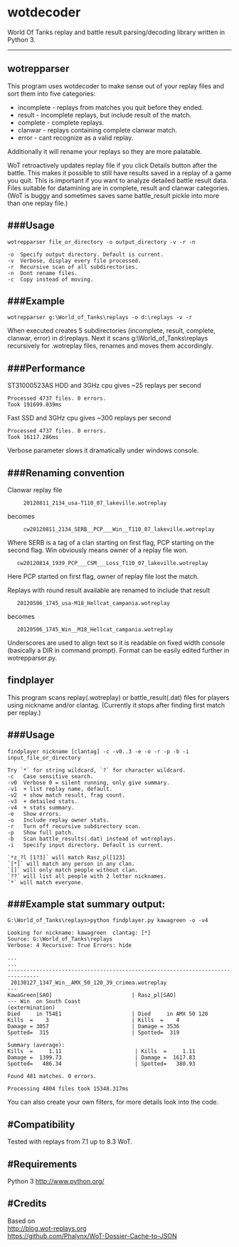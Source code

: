 # wotdecoder

World Of Tanks replay and battle result parsing/decoding library written in Python 3.

--------------
## wotrepparser

This program uses wotdecoder to make sense out of your replay files and sort them into five categories:

  - incomplete  - replays from matches you quit before they ended.
  - result      - incomplete replays, but include result of the match.
  - complete    - complete replays.
  - clanwar     - replays containing complete clanwar match.
  - error       - cant recognize as a valid replay.

Additionally it will rename your replays so they are more palatable.

WoT retroactively updates replay file if you click Details button after the battle. This makes it possible to still
have results saved in a replay of a game you quit. This is important if you want to analyze detailed battle result data.
Files suitable for datamining are in complete, result and clanwar categories.
(WoT is buggy and sometimes saves same battle_result pickle into more than one replay file.)

###Usage
-----
```
wotrepparser file_or_directory -o output_directory -v -r -n

-o  Specify output directory. Default is current.
-v  Verbose, display every file processed.
-r  Recursive scan of all subdirectories.
-n  Dont rename files.
-c  Copy instead of moving.
```

###Example
-------
```
wotrepparser g:\World_of_Tanks\replays -o d:\replays -v -r
```

When executed creates 5 subdirectories (incomplete, result, complete, clanwar, error) in d:\replays. 
Next it scans g:\World_of_Tanks\replays recursively for .wotreplay files, renames and moves them accordingly.

###Performance
-----------
ST31000523AS HDD and 3GHz cpu gives ~25 replays per second
```
Processed 4737 files. 0 errors.
Took 191699.039ms
```

Fast SSD and 3GHz cpu gives ~300 replays per second
```
Processed 4737 files. 0 errors.
Took 16117.286ms
```

Verbose parameter slows it dramatically under windows console.

###Renaming convention
-------------------

Clanwar replay file

         20120811_2134_usa-T110_07_lakeville.wotreplay

becomes

         cw20120811_2134_SERB__PCP___Win__T110_07_lakeville.wotreplay

Where SERB is a tag of a clan starting on first flag, PCP starting on the second flag. Win obviously means owner of a replay file won.

       cw20120814_1939_PCP___CSM___Loss_T110_07_lakeville.wotreplay

Here PCP started on first flag, owner of replay file lost the match.


Replays with round result available are renamed to include that result

       20120506_1745_usa-M18_Hellcat_campania.wotreplay

becomes

       20120506_1745_Win__M18_Hellcat_campania.wotreplay


Underscores are used to align text so it is readable on fixed width console (basically a DIR in command prompt).
Format can be easily edited further in wotrepparser.py.



## findplayer

This program scans replay(.wotreplay) or battle_result(.dat) files for players using nickname and/or clantag.
(Currently it stops after finding first match per replay.)

###Usage
-----
```
findplayer nickname [clantag] -c -v0..3 -e -o -r -p -b -i input_file_or_directory

Try `*` for string wildcard, `?` for character wildcard.
-c   Case sensitive search.
-v0  Verbose 0 = silent running, only give summary.
-v1  + list replay name, default.
-v2  + show match result, frag count.
-v3  + detailed stats.
-v4  + stats summary.
-e   Show errors.
-o   Include replay owner stats.
-r   Turn off recursive subdirectory scan.
-p   Show full patch.
-b   Scan battle_results(.dat) instead of wotreplays.
-i   Specify input directory. Default is current.

`*z_?l [1?3]` will match Rasz_pl[123]
`[*]` will match any person in any clan.
`[]` will only match people without clan.
`??` will list all people with 2 letter nicknames.
`*` will match everyone.
```

###Example stat summary output:
----------------------------
```
G:\World_of_Tanks\replays>python findplayer.py kawagreen -o -v4

Looking for nickname: kawagreen  clantag: [*]
Source: G:\World_of_Tanks\replays
Verbose: 4 Recursive: True Errors: hide

...
...
--------------------------------------------------------------------------------
 20130127_1347_Win__AMX_50_120_39_crimea.wotreplay
---
KawaGreen[SAO]                         | Rasz_pl[SAO]
--- Win  on South Coast                                          (extermination)
Died     in T54E1                      | Died     in AMX 50 120
Kills  =    3                          | Kills  =    4
Damage = 3057                          | Damage = 3536
Spotted=  315                          | Spotted=  319

Summary (average):
Kills  =     1.11                       | Kills  =     1.11
Damage =  1399.73                       | Damage =  1617.83
Spotted=   486.34                       | Spotted=   380.93

Found 481 matches. 0 errors.

Processing 4804 files took 15348.317ms
```


You can also create your own filters, for more details look into the code.


#Compatibility
-------------
Tested with replays from 7.1 up to 8.3 WoT.

#Requirements
------------
Python 3 http://www.python.org/

#Credits
-------
Based on  
http://blog.wot-replays.org  
https://github.com/Phalynx/WoT-Dossier-Cache-to-JSON  